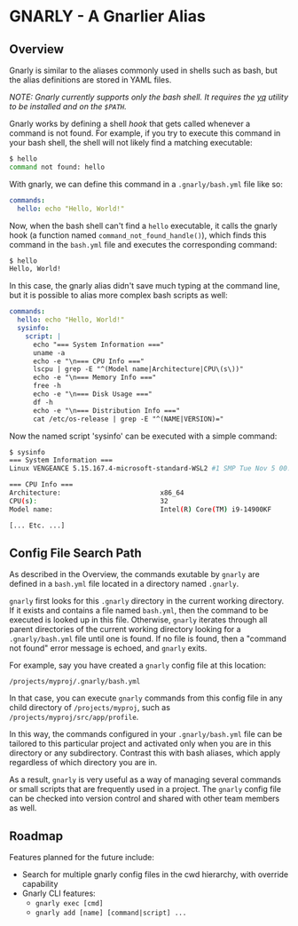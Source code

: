 # GNARLY - A Gnarlier Alias

## Overview

Gnarly is similar to the aliases commonly used in shells such as bash, but the
alias definitions are stored in YAML files.

_NOTE: Gnarly currently supports only the bash shell. It requires the
[yq](https://github.com/mikefarah/yq/#install) utility to be installed and on
the `$PATH`._

Gnarly works by defining a shell _hook_ that gets called whenever a command is
not found. For example, if you try to execute this command in your bash shell,
the shell will not likely find a matching executable:

```bash
$ hello
command not found: hello
```

With gnarly, we can define this command in a `.gnarly/bash.yml` file like so:

```yaml
commands:
  hello: echo "Hello, World!"
```

Now, when the bash shell can't find a `hello` executable, it calls the gnarly
hook (a function named `command_not_found_handle()`), which finds this command
in the `bash.yml` file and executes the corresponding command:

```bash
$ hello
Hello, World!
```

In this case, the gnarly alias didn't save much typing at the command line, but
it is possible to alias more complex bash scripts as well:

```yaml
commands:
  hello: echo "Hello, World!"
  sysinfo:
    script: |
      echo "=== System Information ==="
      uname -a
      echo -e "\n=== CPU Info ==="
      lscpu | grep -E "^(Model name|Architecture|CPU\(s\))"
      echo -e "\n=== Memory Info ==="
      free -h
      echo -e "\n=== Disk Usage ==="
      df -h
      echo -e "\n=== Distribution Info ==="
      cat /etc/os-release | grep -E "^(NAME|VERSION)="
```

Now the named script 'sysinfo' can be executed with a simple command:

```bash
$ sysinfo
=== System Information ===
Linux VENGEANCE 5.15.167.4-microsoft-standard-WSL2 #1 SMP Tue Nov 5 00:21:55 UTC 2024 x86_64 x86_64 x86_64 GNU/Linux

=== CPU Info ===
Architecture:                         x86_64
CPU(s):                               32
Model name:                           Intel(R) Core(TM) i9-14900KF

[... Etc. ...]
```

## Config File Search Path

As described in the Overview, the commands exutable by `gnarly` are defined in
a `bash.yml` file located in a directory named `.gnarly`.

`gnarly` first looks for this `.gnarly` directory in the current working
directory. If it exists and contains a file named `bash.yml`, then the command
to be executed is looked up in this file. Otherwise, `gnarly` iterates through
all parent directories of the current working directory looking for a
`.gnarly/bash.yml` file until one is found. If no file is found, then a
"command not found" error message is echoed, and `gnarly` exits.

For example, say you have created a `gnarly` config file at this location:

`/projects/myproj/.gnarly/bash.yml`

In that case, you can execute `gnarly` commands from this config file in any
child directory of `/projects/myproj`, such as `/projects/myproj/src/app/profile`.

In this way, the commands configured in your `.gnarly/bash.yml` file can be
tailored to this particular project and activated only when you are in this
directory or any subdirectory. Contrast this with bash aliases, which apply
regardless of which directory you are in.

As a result, `gnarly` is very useful as a way of managing several commands or
small scripts that are frequently used in a project. The `gnarly` config file
can be checked into version control and shared with other team members as well.

## Roadmap

Features planned for the future include:

- Search for multiple gnarly config files in the cwd hierarchy, with override
  capability
- Gnarly CLI features:
  - `gnarly exec [cmd]`
  - `gnarly add [name] [command|script] ...`
